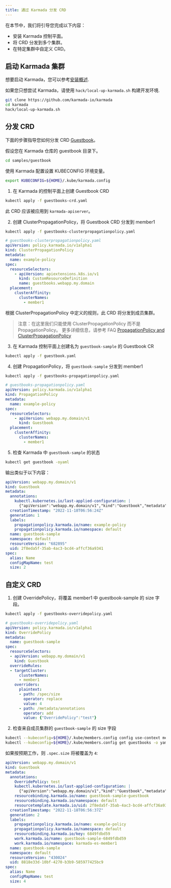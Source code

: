```yaml
---
title: 通过 Karmada 分发 CRD
---
```

在本节中，我们将引导您完成以下内容：

- 安装 Karmada 控制平面。
- 将 CRD 分发到多个集群。
- 在特定集群中自定义 CRD。

## 启动 Karmada 集群

想要启动 Karmada，您可以参考[安装概述](../installation/installation.md).

如果您只想尝试 Karmada，请使用 ```hack/local-up-karmada.sh``` 构建开发环境.

```sh
git clone https://github.com/karmada-io/karmada
cd karmada
hack/local-up-karmada.sh
```

## 分发 CRD

下面的步骤指导您如何分发 CRD [Guestbook](https://book.kubebuilder.io/quick-start.html#create-a-project)。

假设您在 Karmada 仓库的 guestbook 目录下。

```bash
cd samples/guestbook
```

使用 Karmada 配置设置 KUBECONFIG 环境变量。

```bash
export KUBECONFIG=${HOME}/.kube/karmada.config
```

1. 在 Karmada 的控制平面上创建 Guestbook CRD

```bash
kubectl apply -f guestbooks-crd.yaml 
```

此 CRD 应该被应用到 `karmada-apiserver`。

2. 创建 ClusterPropagationPolicy，将 Guestbook CRD 分发到 member1

```bash
kubectl apply -f guestbooks-clusterpropagationpolicy.yaml
```

```yaml
# guestbooks-clusterpropagationpolicy.yaml
apiVersion: policy.karmada.io/v1alpha1
kind: ClusterPropagationPolicy
metadata:
  name: example-policy
spec:
  resourceSelectors:
    - apiVersion: apiextensions.k8s.io/v1
      kind: CustomResourceDefinition
      name: guestbooks.webapp.my.domain
  placement:
    clusterAffinity:
      clusterNames:
        - member1
```

根据 ClusterPropagationPolicy 中定义的规则，此 CRD 将分发到成员集群。

> 注意：在这里我们只能使用 ClusterPropagationPolicy 而不是 PropagationPolicy。
> 更多详细信息，请参考 FAQ [PropagationPolicy and ClusterPropagationPolicy](https://karmada.io/zh/docs/faq/#what-is-the-difference-between-propagationpolicy-and-clusterpropagationpolicy)

3. 在 Karmada 控制平面上创建名为 `guestbook-sample` 的 Guestbook CR

```bash
kubectl apply -f guestbook.yaml
```

4. 创建 PropagationPolicy，将 `guestbook-sample` 分发到 member1

```bash
kubectl apply -f guestbooks-propagationpolicy.yaml
```

```yaml
# guestbooks-propagationpolicy.yaml
apiVersion: policy.karmada.io/v1alpha1
kind: PropagationPolicy
metadata:
  name: example-policy
spec:
  resourceSelectors:
    - apiVersion: webapp.my.domain/v1
      kind: Guestbook
  placement:
    clusterAffinity:
      clusterNames:
        - member1
```

5. 检查 Karmada 中 `guestbook-sample` 的状态

```bash
kubectl get guestbook -oyaml
```

输出类似于以下内容：

```yaml
apiVersion: webapp.my.domain/v1
kind: Guestbook
metadata:
  annotations:
    kubectl.kubernetes.io/last-applied-configuration: |
      {"apiVersion":"webapp.my.domain/v1","kind":"Guestbook","metadata":{"annotations":{},"name":"guestbook-sample","namespace":"default"},"spec":{"alias":"Name","configMapName":"test","size":2}}
  creationTimestamp: "2022-11-18T06:56:24Z"
  generation: 1
  labels:
    propagationpolicy.karmada.io/name: example-policy
    propagationpolicy.karmada.io/namespace: default
  name: guestbook-sample
  namespace: default
  resourceVersion: "682895"
  uid: 2f8eda5f-35ab-4ac3-bcd4-affcf36a9341
spec:
  alias: Name
  configMapName: test
  size: 2
```

## 自定义 CRD

1. 创建 OverridePolicy，将覆盖 member1 中 guestbook-sample 的 size 字段。

```bash
kubectl apply -f guestbooks-overridepolicy.yaml
```

```yaml
# guestbooks-overridepolicy.yaml
apiVersion: policy.karmada.io/v1alpha1
kind: OverridePolicy
metadata:
  name: guestbook-sample
spec: 
  resourceSelectors: 
  - apiVersion: webapp.my.domain/v1 
    kind: Guestbook
  overrideRules: 
  - targetCluster: 
      clusterNames:
      - member1
    overriders:
      plaintext:
      - path: /spec/size
        operator: replace
        value: 4
      - path: /metadata/annotations
        operator: add
        value: {"OverridePolicy":"test"}
```

2. 检查来自成员集群的 `guestbook-sample` 的 size 字段

```bash
kubectl --kubeconfig=${HOME}/.kube/members.config config use-context member1
kubectl --kubeconfig=${HOME}/.kube/members.config get guestbooks -o yaml
```

如果按预期工作，则 `.spec.size` 将被覆盖为 `4`:

```yaml
apiVersion: webapp.my.domain/v1
kind: Guestbook
metadata:
  annotations:
    OverridePolicy: test
    kubectl.kubernetes.io/last-applied-configuration: |
      {"apiVersion":"webapp.my.domain/v1","kind":"Guestbook","metadata":{"annotations":{},"name":"guestbook-sample","namespace":"default"},"spec":{"alias":"Name","configMapName":"test","size":2}}
    resourcebinding.karmada.io/name: guestbook-sample-guestbook
    resourcebinding.karmada.io/namespace: default
    resourcetemplate.karmada.io/uid: 2f8eda5f-35ab-4ac3-bcd4-affcf36a9341
  creationTimestamp: "2022-11-18T06:56:37Z"
  generation: 2
  labels:
    propagationpolicy.karmada.io/name: example-policy
    propagationpolicy.karmada.io/namespace: default
    resourcebinding.karmada.io/key: 6849fdbd59
    work.karmada.io/name: guestbook-sample-6849fdbd59
    work.karmada.io/namespace: karmada-es-member1
  name: guestbook-sample
  namespace: default
  resourceVersion: "430024"
  uid: 8818e33d-10bf-4270-b3b9-585977425bc9
spec:
  alias: Name
  configMapName: test
  size: 4
```
